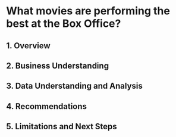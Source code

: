 
# What movies are performing the best at the Box Office?

## 1. Overview


## 2. Business Understanding

## 3. Data Understanding and Analysis

## 4. Recommendations

## 5. Limitations and Next Steps